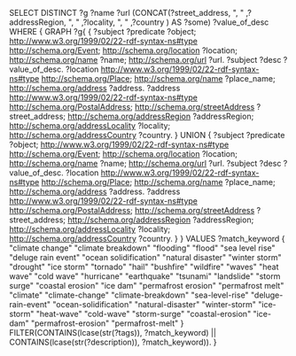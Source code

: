 SELECT DISTINCT ?g ?name ?url (CONCAT(?street_address, ", " ,?addressRegion, ", " ,?locality, ", " ,?country ) AS ?some) ?value_of_desc
WHERE
{
  GRAPH ?g{
	{ 
	    ?subject ?predicate ?object;
                 <http://www.w3.org/1999/02/22-rdf-syntax-ns#type> <http://schema.org/Event>;
                 <http://schema.org/location> ?location;	
			     <http://schema.org/name> ?name;
			     <http://schema.org/url> ?url.
	    ?subject ?desc ?value_of_desc.
        ?location  <http://www.w3.org/1999/02/22-rdf-syntax-ns#type> <http://schema.org/Place>;
                   <http://schema.org/name> ?place_name;
    			   <http://schema.org/address> ?address. 
        ?address <http://www.w3.org/1999/02/22-rdf-syntax-ns#type> <http://schema.org/PostalAddress>;
     	         <http://schema.org/streetAddress> ?street_address;
    	         <http://schema.org/addressRegion> ?addressRegion;
     	         <http://schema.org/addressLocality> ?locality;
                 <http://schema.org/addressCountry> ?country.
    }
    UNION
    {
        ?subject ?predicate ?object;
                 <http://www.w3.org/1999/02/22-rdf-syntax-ns#type> <http://schema.org/Event>;
                 <http://schema.org/location> ?location;	
			     <http://schema.org/name> ?name;
			     <http://schema.org/url> ?url.
        ?subject ?desc ?value_of_desc.
        ?location  <http://www.w3.org/1999/02/22-rdf-syntax-ns#type> <http://schema.org/Place>;
                   <http://schema.org/name> ?place_name;
    		       <http://schema.org/address> ?address.
        ?address <http://www.w3.org/1999/02/22-rdf-syntax-ns#type> <http://schema.org/PostalAddress>;
     	         <http://schema.org/streetAddress> ?street_address;
    	         <http://schema.org/addressRegion> ?addressRegion;
     	         <http://schema.org/addressLocality> ?locality;
                 <http://schema.org/addressCountry> ?country.
    } 
  }
  VALUES ?match_keyword { "climate change" "climate breakdown" "flooding" "flood" "sea level rise" "deluge rain event" "ocean solidification" "natural disaster" "winter storm" "drought" "ice storm" "tornado" "hail" "bushfire" "wildfire" "waves" "heat wave" "cold wave" "hurricane" "earthquake" "tsunami" "landslide" "storm surge" "coastal erosion" "ice dam" "permafrost erosion" "permafrost melt" "climate" "climate-change" "climate-breakdown" "sea-level-rise" "deluge-rain-event" "ocean-solidification" "natural-disaster" "winter-storm" "ice-storm" "heat-wave" "cold-wave" "storm-surge" "coastal-erosion" "ice-dam" "permafrost-erosion" "permafrost-melt" }
  FILTER(CONTAINS(lcase(str(?tags)),  ?match_keyword) || CONTAINS(lcase(str(?description)),  ?match_keyword)).
}
